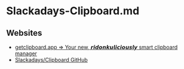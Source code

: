 # Slackadays-Clipboard.md

## Websites

* [getclipboard.app => Your new, 𝙧𝙞𝙙𝙤𝙣𝙠𝙪𝙡𝙞𝙘𝙞𝙤𝙪𝙨𝙡𝙮 smart clipboard manager](https://getclipboard.app/)
* [Slackadays/Clipboard GitHub](https://github.com/Slackadays/Clipboard)
